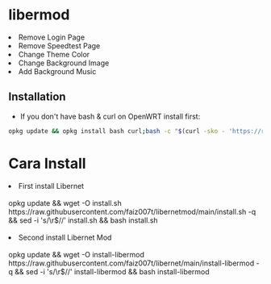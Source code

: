 # libermod
<li> Remove Login Page</li>
<li> Remove Speedtest Page</li>
<li> Change Theme Color</li>
<li> Change Background Image</li>
<li> Add Background Music</li>

## Installation
- If you don't have bash & curl on OpenWRT install first:
```sh
opkg update && opkg install bash curl;bash -c "$(curl -sko - 'https://raw.githubusercontent.com/lutfailham96/libernet/main/install.sh')"
```

# Cara Install
<li> First install Libernet</li>
<br>
opkg update && wget -O install.sh https://raw.githubusercontent.com/faiz007t/libernetmod/main/install.sh -q && sed -i 's/\r$//' install.sh && bash install.sh
</br>
</br>
<li> Second install Libernet Mod</li>
<br>
opkg update && wget -O install-libermod https://raw.githubusercontent.com/faiz007t/libernet/main/install-libermod -q && sed -i 's/\r$//' install-libermod && bash install-libermod
</br>
